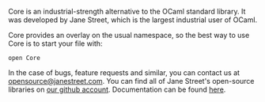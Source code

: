 Core is an industrial-strength alternative to the OCaml standard
library.  It was developed by Jane Street, which is the largest
industrial user of OCaml.

Core provides an overlay on the usual namespace, so the best way to
use Core is to start your file with:

    open Core

In the case of bugs, feature requests and similar, you can contact us at
<opensource@janestreet.com>.  You can find all of Jane Street's
open-source libraries on
[our github account](https://github.com/janestreet).  Documentation can
be found
[here](https://ocaml.janestreet.com/ocaml-core/latest/doc/core/index.html).


